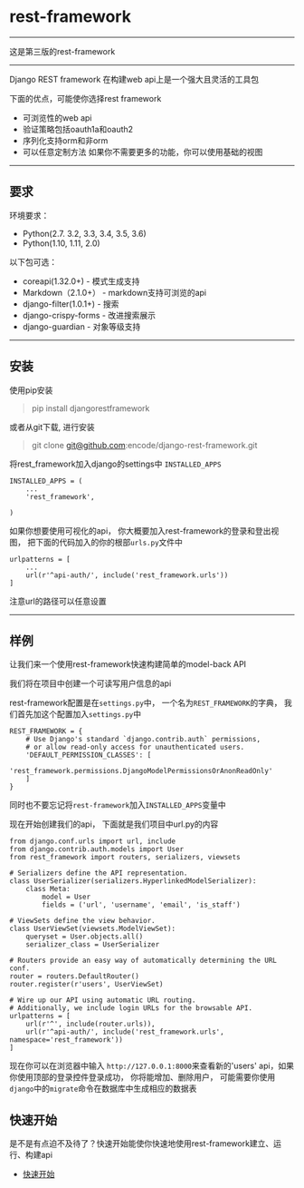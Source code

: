 # rest-framework
***
这是第三版的rest-framework
***

Django REST framework 在构建web api上是一个强大且灵活的工具包

下面的优点，可能使你选择rest framework

* 可浏览性的web api
* 验证策略包括oauth1a和oauth2
* 序列化支持orm和非orm
* 可以任意定制方法 如果你不需要更多的功能，你可以使用基础的视图

***

## 要求

环境要求：

* Python(2.7. 3.2, 3.3, 3.4, 3.5, 3.6)
* Python(1.10, 1.11, 2.0)

以下包可选：

* coreapi(1.32.0+) - 模式生成支持
* Markdown（2.1.0+） - markdown支持可浏览的api
* django-filter(1.0.1+)  - 搜索
* django-crispy-forms  - 改进搜索展示
* django-guardian - 对象等级支持

***

## 安装

使用pip安装

> pip install djangorestframework

或者从git下载, 进行安装

> git clone git@github.com:encode/django-rest-framework.git

将rest_framework加入django的settings中 `INSTALLED_APPS`

    INSTALLED_APPS = (
        ...
        'rest_framework',

    )
如果你想要使用可视化的api， 你大概要加入rest-framework的登录和登出视图， 把下面的代码加入的你的根部`urls.py`文件中

    urlpatterns = [
        ...
        url(r'^api-auth/', include('rest_framework.urls'))
    ]

注意url的路径可以任意设置

***

## 样例

让我们来一个使用rest-framework快速构建简单的model-back API

我们将在项目中创建一个可读写用户信息的api

rest-framework配置是在`settings.py`中， 一个名为`REST_FRAMEWORK`的字典， 我们首先加这个配置加入`settings.py`中

    REST_FRAMEWORK = {
        # Use Django's standard `django.contrib.auth` permissions,
        # or allow read-only access for unauthenticated users.
        'DEFAULT_PERMISSION_CLASSES': [
            'rest_framework.permissions.DjangoModelPermissionsOrAnonReadOnly'
        ]
    }

同时也不要忘记将`rest-framework`加入`INSTALLED_APPS`变量中

现在开始创建我们的api， 下面就是我们项目中url.py的内容

    from django.conf.urls import url, include
    from django.contrib.auth.models import User
    from rest_framework import routers, serializers, viewsets

    # Serializers define the API representation.
    class UserSerializer(serializers.HyperlinkedModelSerializer):
        class Meta:
            model = User
            fields = ('url', 'username', 'email', 'is_staff')

    # ViewSets define the view behavior.
    class UserViewSet(viewsets.ModelViewSet):
        queryset = User.objects.all()
        serializer_class = UserSerializer

    # Routers provide an easy way of automatically determining the URL conf.
    router = routers.DefaultRouter()
    router.register(r'users', UserViewSet)

    # Wire up our API using automatic URL routing.
    # Additionally, we include login URLs for the browsable API.
    urlpatterns = [
        url(r'^', include(router.urls)),
        url(r'^api-auth/', include('rest_framework.urls', namespace='rest_framework'))
    ]

现在你可以在浏览器中输入 `http://127.0.0.1:8000`来查看新的'users' api，如果你使用顶部的登录控件登录成功， 你将能增加、删除用户，
可能需要你使用`django`中的`migrate`命令在数据库中生成相应的数据表

## 快速开始

是不是有点迫不及待了？快速开始能使你快速地使用rest-framework建立、运行、构建api

* [快速开始]('./')

